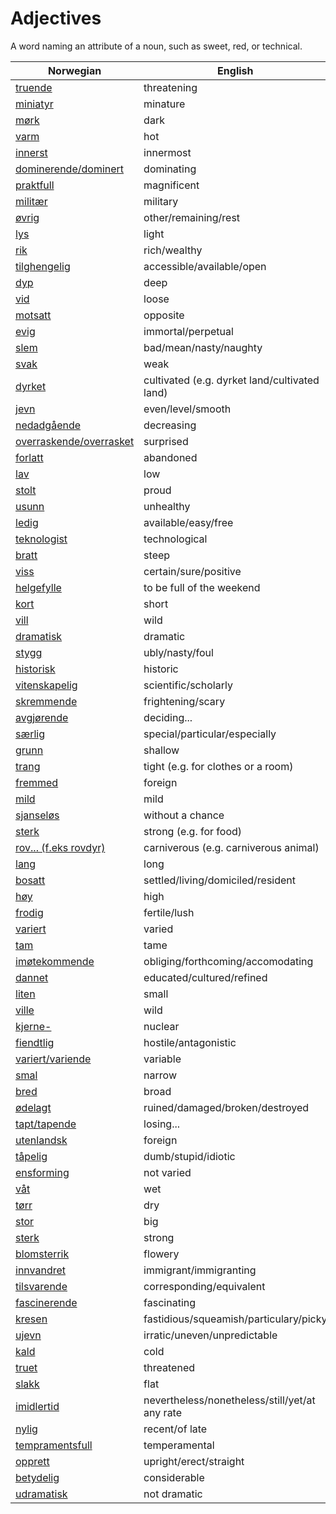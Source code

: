# Adjectives

A word naming an attribute of a noun, such as sweet, red, or technical.

| Norwegian | English |
| --- | --- |
| [truende](https://www.ordnett.no/search?language=no&phrase=truende) | threatening |
| [miniatyr](https://www.ordnett.no/search?language=no&phrase=miniatyr) | minature |
| [mørk](https://www.ordnett.no/search?language=no&phrase=mørk) | dark |
| [varm](https://www.ordnett.no/search?language=no&phrase=varm) | hot |
| [innerst](https://www.ordnett.no/search?language=no&phrase=innerst) | innermost |
| [dominerende/dominert](https://www.ordnett.no/search?language=no&phrase=dominerende/dominert) | dominating |
| [praktfull](https://www.ordnett.no/search?language=no&phrase=praktfull) | magnificent |
| [militær](https://www.ordnett.no/search?language=no&phrase=militær) | military |
| [øvrig](https://www.ordnett.no/search?language=no&phrase=øvrig) | other/remaining/rest |
| [lys](https://www.ordnett.no/search?language=no&phrase=lys) | light |
| [rik](https://www.ordnett.no/search?language=no&phrase=rik) | rich/wealthy |
| [tilghengelig](https://www.ordnett.no/search?language=no&phrase=tilghengelig) | accessible/available/open |
| [dyp](https://www.ordnett.no/search?language=no&phrase=dyp) | deep |
| [vid](https://www.ordnett.no/search?language=no&phrase=vid) | loose |
| [motsatt](https://www.ordnett.no/search?language=no&phrase=motsatt) | opposite |
| [evig](https://www.ordnett.no/search?language=no&phrase=evig) | immortal/perpetual |
| [slem](https://www.ordnett.no/search?language=no&phrase=slem) | bad/mean/nasty/naughty |
| [svak](https://www.ordnett.no/search?language=no&phrase=svak) | weak |
| [dyrket](https://www.ordnett.no/search?language=no&phrase=dyrket) | cultivated (e.g. dyrket land/cultivated land) |
| [jevn](https://www.ordnett.no/search?language=no&phrase=jevn) | even/level/smooth |
| [nedadgående](https://www.ordnett.no/search?language=no&phrase=nedadgående) | decreasing |
| [overraskende/overrasket](https://www.ordnett.no/search?language=no&phrase=overraskende/overrasket) | surprised |
| [forlatt](https://www.ordnett.no/search?language=no&phrase=forlatt) | abandoned |
| [lav](https://www.ordnett.no/search?language=no&phrase=lav) | low |
| [stolt](https://www.ordnett.no/search?language=no&phrase=stolt) | proud |
| [usunn](https://www.ordnett.no/search?language=no&phrase=usunn) | unhealthy |
| [ledig](https://www.ordnett.no/search?language=no&phrase=ledig) | available/easy/free |
| [teknologist](https://www.ordnett.no/search?language=no&phrase=teknologist) | technological |
| [bratt](https://www.ordnett.no/search?language=no&phrase=bratt) | steep |
| [viss](https://www.ordnett.no/search?language=no&phrase=viss) | certain/sure/positive |
| [helgefylle](https://www.ordnett.no/search?language=no&phrase=helgefylle) | to be full of the weekend |
| [kort](https://www.ordnett.no/search?language=no&phrase=kort) | short |
| [vill](https://www.ordnett.no/search?language=no&phrase=vill) | wild |
| [dramatisk](https://www.ordnett.no/search?language=no&phrase=dramatisk) | dramatic |
| [stygg](https://www.ordnett.no/search?language=no&phrase=stygg) | ubly/nasty/foul |
| [historisk](https://www.ordnett.no/search?language=no&phrase=historisk) | historic |
| [vitenskapelig](https://www.ordnett.no/search?language=no&phrase=vitenskapelig) | scientific/scholarly |
| [skremmende](https://www.ordnett.no/search?language=no&phrase=skremmende) | frightening/scary |
| [avgjørende](https://www.ordnett.no/search?language=no&phrase=avgjørende) | deciding... |
| [særlig](https://www.ordnett.no/search?language=no&phrase=særlig) | special/particular/especially |
| [grunn](https://www.ordnett.no/search?language=no&phrase=grunn) | shallow |
| [trang](https://www.ordnett.no/search?language=no&phrase=trang) | tight (e.g. for clothes or a room) |
| [fremmed](https://www.ordnett.no/search?language=no&phrase=fremmed) | foreign |
| [mild](https://www.ordnett.no/search?language=no&phrase=mild) | mild |
| [sjanseløs](https://www.ordnett.no/search?language=no&phrase=sjanseløs) | without a chance |
| [sterk](https://www.ordnett.no/search?language=no&phrase=sterk) | strong (e.g. for food) |
| [rov... (f.eks rovdyr)](https://www.ordnett.no/search?language=no&phrase=rov...%20(f.eks%20rovdyr)) | carniverous (e.g. carniverous animal) |
| [lang](https://www.ordnett.no/search?language=no&phrase=lang) | long |
| [bosatt](https://www.ordnett.no/search?language=no&phrase=bosatt) | settled/living/domiciled/resident |
| [høy](https://www.ordnett.no/search?language=no&phrase=høy) | high |
| [frodig](https://www.ordnett.no/search?language=no&phrase=frodig) | fertile/lush |
| [variert](https://www.ordnett.no/search?language=no&phrase=variert) | varied |
| [tam](https://www.ordnett.no/search?language=no&phrase=tam) | tame |
| [imøtekommende](https://www.ordnett.no/search?language=no&phrase=imøtekommende) | obliging/forthcoming/accomodating |
| [dannet](https://www.ordnett.no/search?language=no&phrase=dannet) | educated/cultured/refined |
| [liten](https://www.ordnett.no/search?language=no&phrase=liten) | small |
| [ville](https://www.ordnett.no/search?language=no&phrase=ville) | wild |
| [kjerne-](https://www.ordnett.no/search?language=no&phrase=kjerne-) | nuclear |
| [fiendtlig](https://www.ordnett.no/search?language=no&phrase=fiendtlig) | hostile/antagonistic |
| [variert/variende](https://www.ordnett.no/search?language=no&phrase=variert/variende) | variable |
| [smal](https://www.ordnett.no/search?language=no&phrase=smal) | narrow |
| [bred](https://www.ordnett.no/search?language=no&phrase=bred) | broad |
| [ødelagt](https://www.ordnett.no/search?language=no&phrase=ødelagt) | ruined/damaged/broken/destroyed |
| [tapt/tapende](https://www.ordnett.no/search?language=no&phrase=tapt/tapende) | losing... |
| [utenlandsk](https://www.ordnett.no/search?language=no&phrase=utenlandsk) | foreign |
| [tåpelig](https://www.ordnett.no/search?language=no&phrase=tåpelig) | dumb/stupid/idiotic |
| [ensforming](https://www.ordnett.no/search?language=no&phrase=ensforming) | not varied |
| [våt](https://www.ordnett.no/search?language=no&phrase=våt) | wet |
| [tørr](https://www.ordnett.no/search?language=no&phrase=tørr) | dry |
| [stor](https://www.ordnett.no/search?language=no&phrase=stor) | big |
| [sterk](https://www.ordnett.no/search?language=no&phrase=sterk) | strong |
| [blomsterrik](https://www.ordnett.no/search?language=no&phrase=blomsterrik) | flowery |
| [innvandret](https://www.ordnett.no/search?language=no&phrase=innvandret) | immigrant/immigranting |
| [tilsvarende](https://www.ordnett.no/search?language=no&phrase=tilsvarende) | corresponding/equivalent |
| [fascinerende](https://www.ordnett.no/search?language=no&phrase=fascinerende) | fascinating |
| [kresen](https://www.ordnett.no/search?language=no&phrase=kresen) | fastidious/squeamish/particulary/picky |
| [ujevn](https://www.ordnett.no/search?language=no&phrase=ujevn) | irratic/uneven/unpredictable |
| [kald](https://www.ordnett.no/search?language=no&phrase=kald) | cold |
| [truet](https://www.ordnett.no/search?language=no&phrase=truet) | threatened |
| [slakk](https://www.ordnett.no/search?language=no&phrase=slakk) | flat |
| [imidlertid](https://www.ordnett.no/search?language=no&phrase=imidlertid) | nevertheless/nonetheless/still/yet/at any rate |
| [nylig](https://www.ordnett.no/search?language=no&phrase=nylig) | recent/of late |
| [tempramentsfull](https://www.ordnett.no/search?language=no&phrase=tempramentsfull) | temperamental |
| [opprett](https://www.ordnett.no/search?language=no&phrase=opprett) | upright/erect/straight |
| [betydelig](https://www.ordnett.no/search?language=no&phrase=betydelig) | considerable |
| [udramatisk](https://www.ordnett.no/search?language=no&phrase=udramatisk) | not dramatic |

